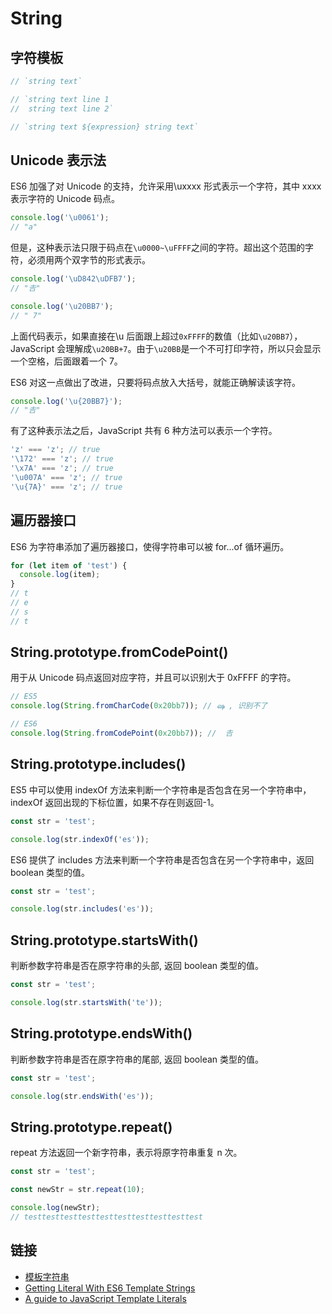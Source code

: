 # String

## 字符模板

```js
// `string text`

// `string text line 1
//  string text line 2`

// `string text ${expression} string text`
```

## Unicode 表示法

ES6 加强了对 Unicode 的支持，允许采用\uxxxx 形式表示一个字符，其中 xxxx 表示字符的 Unicode 码点。

```js
console.log('\u0061');
// "a"
```

但是，这种表示法只限于码点在`\u0000~\uFFFF`之间的字符。超出这个范围的字符，必须用两个双字节的形式表示。

```js
console.log('\uD842\uDFB7');
// "𠮷"

console.log('\u20BB7');
// " 7"
```

上面代码表示，如果直接在\u 后面跟上超过`0xFFFF`的数值（比如`\u20BB7`），JavaScript 会理解成`\u20BB+7`。由于`\u20BB`是一个不可打印字符，所以只会显示一个空格，后面跟着一个 7。

ES6 对这一点做出了改进，只要将码点放入大括号，就能正确解读该字符。

```js
console.log('\u{20BB7}');
// "𠮷"
```

有了这种表示法之后，JavaScript 共有 6 种方法可以表示一个字符。

```js
'z' === 'z'; // true
'\172' === 'z'; // true
'\x7A' === 'z'; // true
'\u007A' === 'z'; // true
'\u{7A}' === 'z'; // true
```

## 遍历器接口

ES6 为字符串添加了遍历器接口，使得字符串可以被 for...of 循环遍历。

```js
for (let item of 'test') {
  console.log(item);
}
// t
// e
// s
// t
```

## String.prototype.fromCodePoint()

用于从 Unicode 码点返回对应字符，并且可以识别大于 0xFFFF 的字符。

```js
// ES5
console.log(String.fromCharCode(0x20bb7)); // ஷ , 识别不了

// ES6
console.log(String.fromCodePoint(0x20bb7)); //  𠮷
```

## String.prototype.includes()

ES5 中可以使用 indexOf 方法来判断一个字符串是否包含在另一个字符串中，indexOf 返回出现的下标位置，如果不存在则返回-1。

```js
const str = 'test';

console.log(str.indexOf('es'));
```

ES6 提供了 includes 方法来判断一个字符串是否包含在另一个字符串中，返回 boolean 类型的值。

```js
const str = 'test';

console.log(str.includes('es'));
```

## String.prototype.startsWith()

判断参数字符串是否在原字符串的头部, 返回 boolean 类型的值。

```js
const str = 'test';

console.log(str.startsWith('te'));
```

## String.prototype.endsWith()

判断参数字符串是否在原字符串的尾部, 返回 boolean 类型的值。

```js
const str = 'test';

console.log(str.endsWith('es'));
```

## String.prototype.repeat()

repeat 方法返回一个新字符串，表示将原字符串重复 n 次。

```js
const str = 'test';

const newStr = str.repeat(10);

console.log(newStr);
// testtesttesttesttesttesttesttesttesttest
```

## 链接

- [模板字符串](https://developer.mozilla.org/zh-CN/docs/Web/JavaScript/Reference/template_strings)
- [Getting Literal With ES6 Template Strings
  ](https://developers.google.com/web/updates/2015/01/ES6-Template-Strings)
- [A guide to JavaScript Template Literals](https://flaviocopes.com/javascript-template-literals/)

